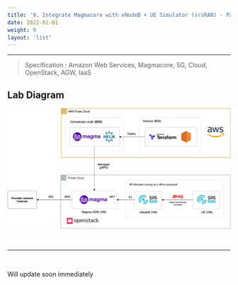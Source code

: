 ```yaml
---
title: '9. Integrate Magmacore with eNodeB + UE Simulator (srsRAN) - Part2'
date: 2022-01-01
weight: 9
layout: 'list'
---
```

---
> Specification : Amazon Web Services, Magmacore, 5G, Cloud, OpenStack, AGW, IaaS

## **Lab Diagram**

![aws-lab](./images/aws-magma-diagram.png)


&nbsp;
&nbsp;

---
&nbsp;

Will update soon immediately